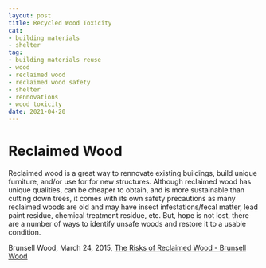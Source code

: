 ```yaml
--- 
layout: post 
title: Recycled Wood Toxicity
cat: 
- building materials 
- shelter
tag: 
- building materials reuse
- wood
- reclaimed wood
- reclaimed wood safety
- shelter
- rennovations
- wood toxicity
date: 2021-04-20
--- 
```


Reclaimed Wood
============================================= 

Reclaimed wood is a great way to rennovate existing buildings, build unique furniture, and/or use for for new structures. Although reclaimed wood has unique qualities, can be cheaper to obtain, and is more sustainable than cutting down trees, it comes with its own safety precautions as many reclaimed woods are old and may have insect infestations/fecal matter, lead paint residue, chemical treatment residue, etc. But, hope is not lost, there are a number of ways to identify unsafe woods and restore it to a usable condition.   

Brunsell Wood,
March 24, 2015,
[The Risks of Reclaimed Wood - Brunsell Wood](https://brunsell.com/blog/the-risks-of-reclaimed-wood/)
